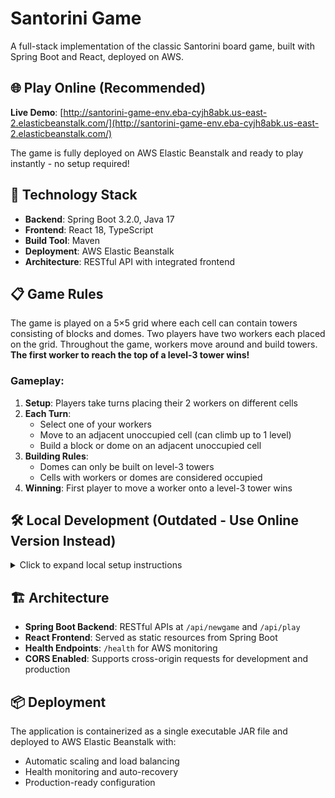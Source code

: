 # Santorini Game

A full-stack implementation of the classic Santorini board game, built with Spring Boot and React, deployed on AWS.

## 🌐 Play Online (Recommended)

**Live Demo**: [http://santorini-game-env.eba-cyjh8abk.us-east-2.elasticbeanstalk.com/](http://santorini-game-env.eba-cyjh8abk.us-east-2.elasticbeanstalk.com/)

The game is fully deployed on AWS Elastic Beanstalk and ready to play instantly - no setup required!

## 🚀 Technology Stack

- **Backend**: Spring Boot 3.2.0, Java 17
- **Frontend**: React 18, TypeScript
- **Build Tool**: Maven
- **Deployment**: AWS Elastic Beanstalk
- **Architecture**: RESTful API with integrated frontend

## 📋 Game Rules

The game is played on a 5×5 grid where each cell can contain towers consisting of blocks and domes. Two players have two workers each placed on the grid. Throughout the game, workers move around and build towers. **The first worker to reach the top of a level-3 tower wins!**

### Gameplay:
1. **Setup**: Players take turns placing their 2 workers on different cells
2. **Each Turn**: 
   - Select one of your workers
   - Move to an adjacent unoccupied cell (can climb up to 1 level)
   - Build a block or dome on an adjacent unoccupied cell
3. **Building Rules**: 
   - Domes can only be built on level-3 towers
   - Cells with workers or domes are considered occupied
4. **Winning**: First player to move a worker onto a level-3 tower wins

## 🛠️ Local Development (Outdated - Use Online Version Instead)

<details>
<summary>Click to expand local setup instructions</summary>

### Prerequisites
- Java 17
- Node.js 14+
- Maven 3.6+

### Backend Setup
```bash
cd my-app
mvn install
mvn spring-boot:run
```
This starts the Spring Boot server at http://localhost:8080

### Frontend Setup
```bash
cd my-app/frontend
npm install
npm start
```
This starts the React development server at http://localhost:3000

### Full-Stack Local Build
```bash
cd my-app
# Build React frontend
cd frontend && npm run build && cd ..
# Copy frontend to Spring Boot static resources
cp -r frontend/build/* src/main/resources/static/
# Build and run full-stack application
mvn clean package -DskipTests
java -jar target/my-app-1.0-SNAPSHOT.jar
```
Access the full application at http://localhost:8080

</details>

## 🏗️ Architecture

- **Spring Boot Backend**: RESTful APIs at `/api/newgame` and `/api/play`
- **React Frontend**: Served as static resources from Spring Boot
- **Health Endpoints**: `/health` for AWS monitoring
- **CORS Enabled**: Supports cross-origin requests for development and production

## 📦 Deployment

The application is containerized as a single executable JAR file and deployed to AWS Elastic Beanstalk with:
- Automatic scaling and load balancing
- Health monitoring and auto-recovery  
- Production-ready configuration 